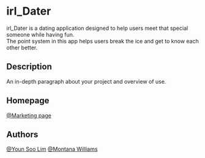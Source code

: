 # irl_Dater

irl_Dater is a dating application designed to help users meet that special someone while having fun. <br>
The point system in this app helps users break the ice and get to know each other better.

## Description

An in-depth paragraph about your project and overview of use.

## Homepage
[@Marketing page](http://irldater.younsoolim.com/)

## Authors

[@Youn Soo Lim](https://www.linkedin.com/in/younsoo-lim)
[@Montana Williams](https://www.instagram.com/montanaawilliams/?hl=en)
